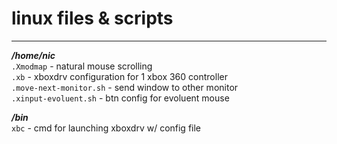 # linux files & scripts    
---   
    
***/home/nic***   
`.Xmodmap` - natural mouse scrolling  
`.xb` - xboxdrv configuration for 1 xbox 360 controller  
`.move-next-monitor.sh` - send window to other monitor  
`.xinput-evoluent.sh` - btn config for evoluent mouse  
  
***/bin***  
`xbc` - cmd for launching xboxdrv w/ config file  
